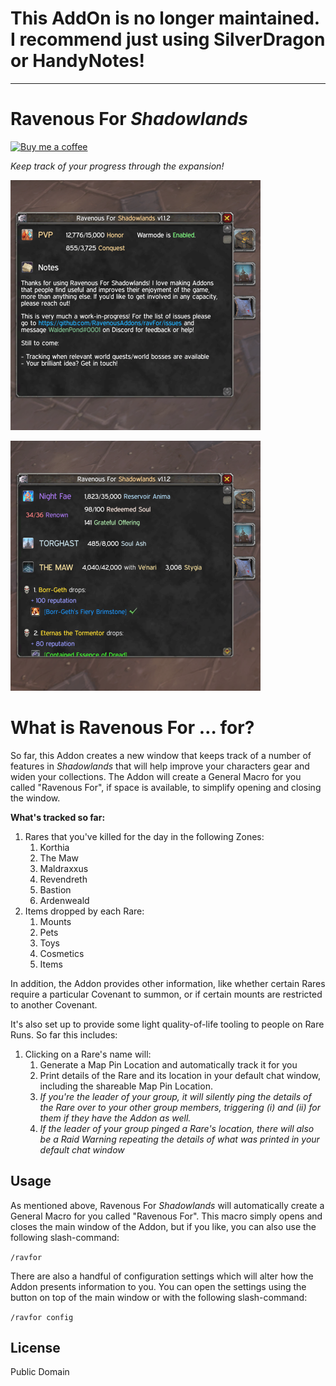# This AddOn is no longer maintained. I recommend just using SilverDragon or HandyNotes!

--------

# Ravenous For *Shadowlands*

[![Buy me a coffee](https://img.shields.io/badge/help%20out-Buy%20me%20a%20coffee-81b3a0)](https://www.buymeacoffee.com/waldenpond)

*Keep track of your progress through the expansion!*

![General Tab](https://raw.githubusercontent.com/RavenousAddons/assets/main/ravFor1.1.2-General.png)

![Shadowlands Tab](https://raw.githubusercontent.com/RavenousAddons/assets/main/ravFor1.1.2-Shadowlands.png)

# What is Ravenous For … for?

So far, this Addon creates a new window that keeps track of a number of features in *Shadowlands* that will help improve your characters gear and widen your collections. The Addon will create a General Macro for you called "Ravenous For", if space is available, to simplify opening and closing the window.

**What's tracked so far:**

1. Rares that you've killed for the day in the following Zones:
    1. Korthia
    2. The Maw
    3. Maldraxxus
    4. Revendreth
    5. Bastion
    6. Ardenweald
2. Items dropped by each Rare:
    1. Mounts
    2. Pets
    3. Toys
    4. Cosmetics
    5. Items

In addition, the Addon provides other information, like whether certain Rares require a particular Covenant to summon, or if certain mounts are restricted to another Covenant.

It's also set up to provide some light quality-of-life tooling to people on Rare Runs. So far this includes:

1. Clicking on a Rare's name will:
    1. Generate a Map Pin Location and automatically track it for you
    2. Print details of the Rare and its location in your default chat window, including the shareable Map Pin Location.
    3. *If you're the leader of your group, it will silently ping the details of the Rare over to your other group members, triggering (i) and (ii) for them if they have the Addon as well.*
    4. *If the leader of your group pinged a Rare's location, there will also be a Raid Warning repeating the details of what was printed in your default chat window*

## Usage

As mentioned above, Ravenous For *Shadowlands* will automatically create a General Macro for you called "Ravenous For". This macro simply opens and closes the main window of the Addon, but if you like, you can also use the following slash-command:

`/ravfor`

There are also a handful of configuration settings which will alter how the Addon presents information to you. You can open the settings using the button on top of the main window or with the following slash-command:

`/ravfor config`

## License

Public Domain
